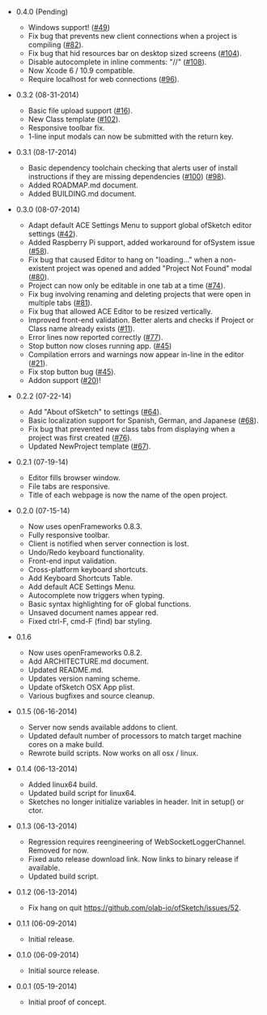 - 0.4.0 (Pending)
	+ Windows support! ([#49](https://github.com/olab-io/ofSketch/issues/49))
	+ Fix bug that prevents new client connections when a project is compiling ([#82](https://github.com/olab-io/ofSketch/issues/82)).
	+ Fix bug that hid resources bar on desktop sized screens ([#104](https://github.com/olab-io/ofSketch/issues/104)).
	+ Disable autocomplete in inline comments: "//" ([#108](https://github.com/olab-io/ofSketch/issues/108)).
	+ Now Xcode 6 / 10.9 compatible.
	+ Require localhost for web connections ([#96](https://github.com/olab-io/ofSketch/issues/96)).

- 0.3.2 (08-31-2014)
	+ Basic file upload support ([#16](https://github.com/olab-io/ofSketch/issues/16)).
	+ New Class template ([#102](https://github.com/olab-io/ofSketch/issues/102)).
	+ Responsive toolbar fix.
	+ 1-line input modals can now be submitted with the return key.

- 0.3.1 (08-17-2014)
	+ Basic dependency toolchain checking that alerts user of install instructions if they are missing dependencies ([#100](https://github.com/olab-io/ofSketch/issues/100])) ([#98](https://github.com/olab-io/ofSketch/issues/98])).
	+ Added ROADMAP.md document.
	+ Added BUILDING.md document.

- 0.3.0 (08-07-2014)
	+ Adapt default ACE Settings Menu to support global ofSketch editor settings ([#42](https://github.com/olab-io/ofSketch/issues/42)).
	+ Added Raspberry Pi support, added workaround for ofSystem issue ([#58](https://github.com/olab-io/ofSketch/issues/58)).
	+ Fix bug that caused Editor to hang on "loading..." when a non-existent project was opened and added "Project Not Found" modal ([#80](https://github.com/olab-io/ofSketch/issues/80)).
	+ Project can now only be editable in one tab at a time ([#74](https://github.com/olab-io/ofSketch/issues/74)).
	+ Fix bug involving renaming and deleting projects that were open in multiple tabs ([#81](https://github.com/olab-io/ofSketch/issues/81)).
	+ Fix bug that allowed ACE Editor to be resized vertically.
	+ Improved front-end validation. Better alerts and checks if Project or Class name already exists ([#11](https://github.com/olab-io/ofSketch/issues/11)).
	+ Error lines now reported correctly ([#77](https://github.com/olab-io/ofSketch/issues/77)).
	+ Stop button now closes running app. ([#45](https://github.com/olab-io/ofSketch/issues/45))
	+ Compilation errors and warnings now appear in-line in the editor ([#21](https://github.com/olab-io/ofSketch/issues/21)).
	+ Fix stop button bug ([#45](https://github.com/olab-io/ofSketch/issues/45)).
	+ Addon support ([#20](https://github.com/olab-io/ofSketch/issues/20))!

- 0.2.2 (07-22-14)
	+ Add "About ofSketch" to settings ([#64](https://github.com/olab-io/ofSketch/issues/64)).
	+ Basic localization support for Spanish, German, and Japanese ([#68](https://github.com/olab-io/ofSketch/issues/68)).
	+ Fix bug that prevented new class tabs from displaying when a project was first created ([#76](https://github.com/olab-io/ofSketch/issues/76)).
	+ Updated NewProject template ([#67](https://github.com/olab-io/ofSketch/issues/67)).

- 0.2.1 (07-19-14)
	+ Editor fills browser window.
	+ File tabs are responsive.
	+ Title of each webpage is now the name of the open project.

- 0.2.0 (07-15-14)
	+ Now uses openFrameworks 0.8.3.
	+ Fully responsive toolbar.
	+ Client is notified when server connection is lost.
	+ Undo/Redo keyboard functionality.
	+ Front-end input validation.
	+ Cross-platform keyboard shortcuts.
	+ Add Keyboard Shortcuts Table.
	+ Add default ACE Settings Menu.
	+ Autocomplete now triggers when typing.
	+ Basic syntax highlighting for oF global functions.
	+ Unsaved document names appear red.
	+ Fixed ctrl-F, cmd-F (find) bar styling.

- 0.1.6
	+ Now uses openFrameworks 0.8.2.
	+ Add ARCHITECTURE.md document.
	+ Updated README.md.
	+ Updates version naming scheme.
	+ Update ofSketch OSX App plist.
	+ Various bugfixes and source cleanup.

- 0.1.5 (06-16-2014)
  + Server now sends available addons to client.
  + Updated default number of processors to match target machine cores on a make build.
  + Rewrote build scripts.  Now works on all osx / linux.

- 0.1.4 (06-13-2014)
  + Added linux64 build.
  + Updated build script for linux64.
  + Sketches no longer initialize variables in header.  Init in setup() or ctor.

- 0.1.3 (06-13-2014)
  + Regression requires reengineering of WebSocketLoggerChannel.  Removed for now.
  + Fixed auto release download link.  Now links to binary release if available.
  + Updated build script.

- 0.1.2 (06-13-2014)
  + Fix hang on quit https://github.com/olab-io/ofSketch/issues/52.

- 0.1.1 (06-09-2014)
  + Initial release.

- 0.1.0 (06-09-2014)
  + Initial source release.

- 0.0.1 (05-19-2014)
	+ Initial proof of concept.
